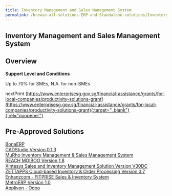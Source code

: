 ```yaml
---
title: Inventory Management and Sales Management System
permalink: /browse-all-solutions-ERP-and-Standalone-solutions/Inventory-Mgmt-and-Sales-Mgmt-System
---
```


## Inventory Management and Sales Management System
## Overview

**Support Level and Conditions**

Up to 70% for SMEs, N.A. for non-SMEs

nextPrint
[https://www.enterprisesg.gov.sg/financial-assistance/grants/for-local-companies/productivity-solutions-grant](https://www.enterprisesg.gov.sg/financial-assistance/grants/for-local-companies/productivity-solutions-grant){:target="_blank"}{:rel="noopener"}

## Pre-Approved Solutions

<a href='/productivity-solutions-grant/solutionrepo/solution243' target='_blank'>BonaERP</a><br>
<a href='/productivity-solutions-grant/solutionrepo/solution322' target='_blank'>CADStudio Version 0.1.3</a><br>
<a href='/productivity-solutions-grant/solutionrepo/solution623' target='_blank'>MuRho Inventory Management & Sales Management System</a><br>
<a href='/productivity-solutions-grant/solutionrepo/solution738' target='_blank'>REACH MOIBOO Version 1.8</a><br>
<a href='/productivity-solutions-grant/solutionrepo/solution964' target='_blank'>Xintesys Sales and Inventory Management Solution Version V30DC</a><br>
<a href='/productivity-solutions-grant/solutionrepo/solution973' target='_blank'>ZETTAPPS Cloud-based Inventory & Order Processing Version 3.7</a><br>
<a href='/productivity-solutions-grant/solutionrepo/solution2607' target='_blank'>Enhanzcom - FITPRISE Sales & Inventory System</a><br>
<a href='/productivity-solutions-grant/solutionrepo/solution2728' target='_blank'>MetroERP Version 1.0</a><br>
<a href='/productivity-solutions-grant/solutionrepo/solution2769' target='_blank'>Applivon - Odoo</a><br>
